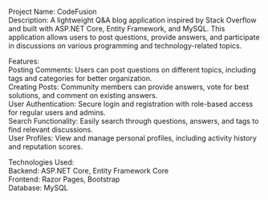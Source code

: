 Project Name: CodeFusion<br>
Description: A lightweight Q&A blog application inspired by Stack Overflow and built with ASP.NET Core, Entity Framework, and MySQL. This application allows users to post questions, provide answers, and participate in discussions on various programming and technology-related topics.<br>

Features:<br>
Posting Comments: Users can post questions on different topics, including tags and categories for better organization.<br>
Creating Posts: Community members can provide answers, vote for best solutions, and comment on existing answers.<br>
User Authentication: Secure login and registration with role-based access for regular users and admins.<br>
Search Functionality: Easily search through questions, answers, and tags to find relevant discussions.<br>
User Profiles: View and manage personal profiles, including activity history and reputation scores.<br>

Technologies Used:<br>
Backend: ASP.NET Core, Entity Framework Core<br>
Frontend: Razor Pages, Bootstrap<br>
Database: MySQL<br>
